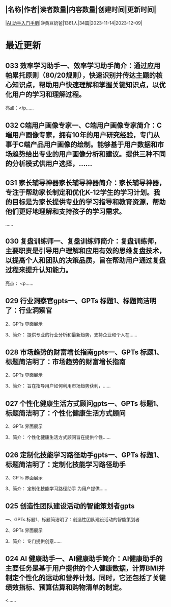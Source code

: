 |名称|作者|读者数量|内容数量|创建时间|更新时间|
---
|[AI 助手入门手册](https://xiaobot.net/p/aibot101?refer=0b133df9-27dc-423b-8101-639049001c13)|@黄豆奶爸|1361人|34篇|2023-11-14|2023-12-09|

# 最近更新
## 033 效率学习助手一、效率学习助手简介：通过应用帕累托原则（80/20规则），快速识别并传达主题的核心知识点，帮助用户快速理解和掌握关键知识点，以优化用户的学习和理解过程。

亮点：</p......
## 032 C端用户画像专家一、C端用户画像专家简介：C端用户画像专家，拥有10年的用户研究经验，专门从事于C端产品用户画像的绘制。能够基于用户数据和市场趋势给出专业的用户画像分析和建议。提供三种不同的分析模式供用户选择，......
## 031 家长辅导神器家长辅导神器简介：家长辅导神器，专注于帮助家长制定和优化K-12学生的学习计划。我的目标是为家长提供专业的学习指导和教育资源，帮助他们更好地理解和支持孩子的学习需求。

......
## 030 复盘训练师一、复盘训练师简介：复盘训练师，主要职责是引导用户理解和应用有效的思维复盘技术，以提高个人和团队的决策品质，旨在帮助用户通过复盘过程来提升认知能力。

亮点：
<p......
## 029 行业洞察官gpts一、GPTs 标题1、标题简洁明了：行业洞察官

2、GPTs 界面展示

3、简介：
提供专业的行业分析和最新趋势，支持企业和个人在......
## 028 市场趋势的财富增长指南gpts一、GPTs 标题1、标题简洁明了：市场趋势的财富增长指南

2、GPTs 界面展示

3、简介：
旨在指导用户如何利用市场趋势获利，......
## 027 个性化健康生活方式顾问gpts一、GPTs 标题1、标题简洁明了：个性化健康生活方式顾问

2、GPTs 界面展示

3、简介：
个性化健康生活方式顾问旨在提供个性......
## 026 定制化技能学习路径助手gpts一、GPTs 标题1、标题简洁明了：定制化技能学习路径助手

2、GPTs 界面展示

3、简介：
定制化技能学习路径助手 为用户提供......
## 025 创造性团队建设活动的智能策划者gpts
一、GPTs 标题1、标题简洁明了：创造性团队建设活动的智能策划者

2、GPTs 界面展示

3、简介：
专门提供创意......
## 024 AI 健康助手一、AI健康助手简介：AI健康助手的主要任务是基于用户提供的个人健康数据，计算BMI并制定个性化的运动和营养计划。同时，它还包括了关键绩效指标、预算估算和购物清单的制定。

<......

